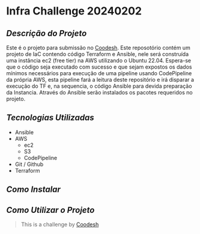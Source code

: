 # Infra Challenge 20240202

## _Descrição do Projeto_

Este é o projeto para submissão no [Coodesh](https://coodesh.com/). Este reposotório contém um projeto de IaC contendo código Terraform e Ansible, nele será construída uma instância ec2 (free tier) na AWS utilizando o Ubuntu 22.04. Espera-se que o código seja executado com sucesso e que sejam expostos os dados mínimos necessários para execução de uma pipeline usando CodePipeline da própria AWS, esta pipeline fará a leitura deste repositório e irá disparar a execução do TF e, na sequencia, o código Ansible para devida preparação da Instancia. Através do Ansible serão instalados os pacotes requeridos no projeto.

## _Tecnologias Utilizadas_

- Ansible
- AWS
    - ec2
    - S3
    - CodePipeline
- Git / Github
- Terraform

## _Como Instalar_


## _Como Utilizar o Projeto_


>  This is a challenge by [Coodesh](https://coodesh.com/)